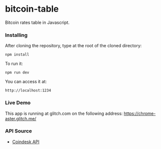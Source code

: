 # bitcoin-table
Bitcoin rates table in Javascript.

### Installing
After cloning the repository, type at the root of the cloned directory:
```
npm install
```
To run it:
```
npm run dev
```
You can access it at:
```
http://localhost:1234
```

### Live Demo
This app is running at glitch.com on the following address: https://chrome-aster.glitch.me/

### API Source
 * [Coindesk API](https://www.coindesk.com/api)

